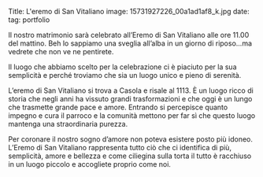 Title: L'eremo di San Vitaliano
image: 15731927226_00a1ad1af8_k.jpg
date:
tag: portfolio

Il nostro matrimonio sarà celebrato all’Eremo di San Vitaliano alle ore 11.00
del mattino. Beh lo sappiamo una sveglia all’alba in un giorno di riposo...ma
vedrete che non ve ne pentirete.

Il luogo che abbiamo scelto per la celebrazione ci è piaciuto per la sua
semplicità e perché troviamo che sia un luogo unico e pieno di serenità.

L’eremo di San Vitaliano si trova a Casola e risale al 1113.  È un luogo ricco
di storia che negli anni ha vissuto grandi trasformazioni e che oggi è un lungo
che trasmette grande pace e amore. Entrando si percepisce quanto impegno e cura
il parroco e la comunità mettono per far sì che questo luogo mantenga una
straordinaria purezza.

Per coronare il nostro sogno d’amore non poteva esistere posto più
idoneo. L’Eremo di San Vitaliano rappresenta tutto ciò che ci identifica di più,
semplicità, amore e bellezza e come ciliegina sulla torta il tutto è racchiuso
in un luogo piccolo e accogliete proprio come noi.
